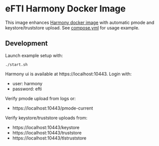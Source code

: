 # eFTI Harmony Docker Image

This image enhances
[Harmony docker image](https://github.com/nordic-institute/harmony-common/blob/main/packaging/ap/docker/Dockerfile)
with automatic pmode and keystore/truststore upload. See [compose.yml](compose.yml) for usage example.

## Development

Launch example setup with:

```shell
./start.sh
```

Harmony ui is available at https://localhost:10443. Login with:
* user: harmony
* password: efti

Verify pmode upload from logs or:
* https://localhost:10443/pmode-current 

Verify keystore/truststore uploads from:
* https://localhost:10443/keystore
* https://localhost:10443/truststore
* https://localhost:10443/tlstruststore
